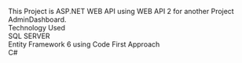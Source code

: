 This Project is ASP.NET WEB API using WEB API 2 for another Project AdminDashboard.  
Technology Used  
  SQL SERVER  
  Entity Framework 6 using Code First Approach  
  C#  
  
